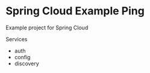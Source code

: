 # Spring Cloud Example Ping

Example project for Spring Cloud

Services

- auth
- config
- discovery
